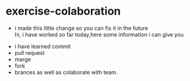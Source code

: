# exercise-colaboration
* i made this little change so you can fix it in the future</br>
hi, i have worked so far today,here some information i can give you
+ i have learned commit
+ pull request
+ marge
+ fork
+ brances as well as colaborate with team.
